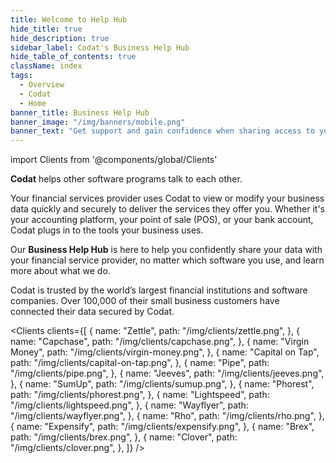 ```yaml
---
title: Welcome to Help Hub
hide_title: true
hide_description: true
sidebar_label: Codat's Business Help Hub
hide_table_of_contents: true
className: index
tags:
  - Overview
  - Codat
  - Home
banner_title: Business Help Hub
banner_image: "/img/banners/mobile.png"
banner_text: "Get support and gain confidence when sharing access to your accounting, banking, or commerce data with your financial service provider"
---
```


import Clients from '@components/global/Clients'

**Codat** helps other software programs talk to each other. 

Your financial services provider uses Codat to view or modify your business data quickly and securely to deliver the services they offer you. Whether it's your accounting platform, your point of sale (POS), or your bank account, Codat plugs in to the tools your business uses.

Our **Business Help Hub** is here to help you confidently share your data with your financial service provider, no matter which software you use, and learn more about what we do. 

Codat is trusted by the world’s largest financial institutions and software companies. Over 100,000 of their small business customers have connected their data secured by Codat.

<Clients
  clients={[
    {
        name: "Zettle",
        path: "/img/clients/zettle.png",
    },
    {
        name: "Capchase",
        path: "/img/clients/capchase.png",
    },
    {
        name: "Virgin Money",
        path: "/img/clients/virgin-money.png",
    },
    {
        name: "Capital on Tap",
        path: "/img/clients/capital-on-tap.png",
    },
    {
        name: "Pipe",
        path: "/img/clients/pipe.png",
    },
    {
        name: "Jeeves",
        path: "/img/clients/jeeves.png",
    },
    {
        name: "SumUp",
        path: "/img/clients/sumup.png",
    },
    {
        name: "Phorest",
        path: "/img/clients/phorest.png",
    },
    {
        name: "Lightspeed",
        path: "/img/clients/lightspeed.png",
    },
    {
        name: "Wayflyer",
        path: "/img/clients/wayflyer.png",
    },
    {
        name: "Rho",
        path: "/img/clients/rho.png",
    },
    {
        name: "Expensify",
        path: "/img/clients/expensify.png",
    },
    {
        name: "Brex",
        path: "/img/clients/brex.png",
    },
    {
        name: "Clover",
        path: "/img/clients/clover.png",
    },
  ]}
/>






